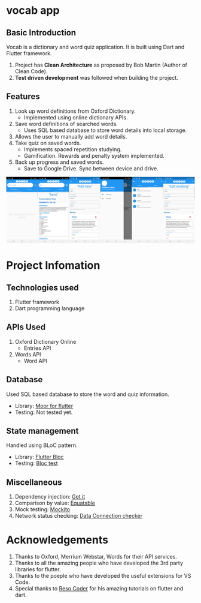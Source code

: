 # vocab app

## Basic Introduction
Vocab is a dictionary and word quiz application. It is built using Dart and Flutter framework. 
1. Project has **Clean Architecture** as proposed by Bob Martin (Author of Clean Code). 
2. **Test driven development** was followed when building the project.

## Features
1. Look up word definitions from Oxford Dictionary.
    * Implemented using online dictionary APIs.
2. Save word definitions of searched words.
    * Uses SQL based database to store word details into local storage.
3. Allows the user to manually add word details.
4. Take quiz on saved words.
    * Implements spaced repetition studying.
    * Gamification. Rewards and penalty system implemented.
5. Back up progress and saved words.
    * Save to Google Drive. Sync between device and drive.

![App Screen Shots](app_demo/demo.png)

# Project Infomation

## Technologies used
1. Flutter framework
2. Dart programming language

## APIs Used
1. Oxford Dictionary Online
    * Entries API
2. Words API
    * Word API

## Database
Used SQL based database to store the word and quiz information.
* Library: [Moor for flutter](https://pub.dev/packages/moor_flutter)
* Testing: Not tested yet.

## State management
Handled using BLoC pattern.
* Library: [Flutter Bloc](https://pub.dev/packages/flutter_bloc)
* Testing: [Bloc test](https://pub.dev/packages/bloc_test)

## Miscellaneous
1. Dependency injection: [Get it](https://pub.dev/packages/get_it)
2. Comparison by value: [Equatable](https://pub.dev/packages/equatable)
3. Mock testing: [Mockito](https://pub.dev/packages/mockito)
4. Network status checking: [Data Connection checker](https://pub.dev/packages/data_connection_checker)

# Acknowledgements
1. Thanks to Oxford, Merrium Webstar, Words for their API services.
2. Thanks to all the amazing people who have developed the 3rd party libraries for flutter.
3. Thanks to the poeple who have developed the useful extensions for VS Code.
4. Special thanks to [Reso Coder](https://github.com/ResoCoder) for his amazing tutorials on flutter and dart. 